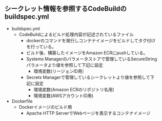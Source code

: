 ## シークレット情報を参照するCodeBuildのbuildspec.yml
- buildspec.yml
  - CodeBuildによるビルド処理内容が記述されているファイル
    - dockerのコマンドを発行しコンテナイメージをビルドしてタグ付けを行っている。
    - ビルド後、構築したイメージをAmazon ECRにpushしている。
    - Systems Managerのパラメータストアで管理しているSecureStringパラメータより値を参照して下記に設定
      - 環境変数(リージョンID用）
    - Secrets Managerで管理しているシークレットより値を参照して下記に設定
      - 環境変数(Amazon ECRのリポジトリ名用)
      - 環境変数(AWSアカウントID用)
- Dockerfile
  - Dockerイメージのビルド用
    - Apache HTTP ServerでWebページを表示するコンテナイメージ


